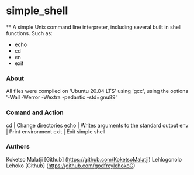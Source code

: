 # simple_shell

** A simple Unix command line interpreter, including several built in shell functions. Such as:

- echo
- cd
- en
- exit

### About
All files were compiled on 'Ubuntu 20.04 LTS' using 'gcc', using the options '-Wall -Werror -Wextra -pedantic -std=gnu89'

### Comand and Action
cd         | Change directories
echo       | Writes arguments to the standard output
env        | Print environment
exit       | Exit simple shell

### Authors
Koketso Malatji [Github] (https://github.com/KoketsoMalatji)
Lehlogonolo Lehoko [Github] (https://github.com/godfreylehokoG)
